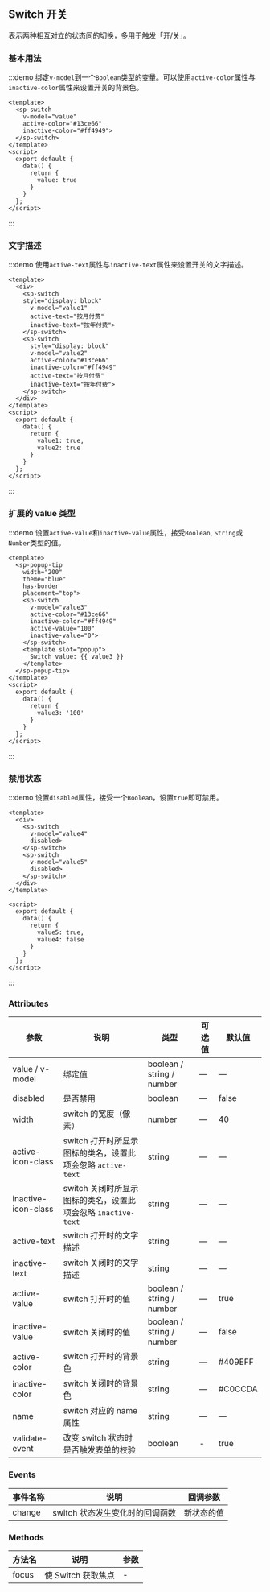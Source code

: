 ## Switch 开关

表示两种相互对立的状态间的切换，多用于触发「开/关」。

### 基本用法

:::demo 绑定`v-model`到一个`Boolean`类型的变量。可以使用`active-color`属性与`inactive-color`属性来设置开关的背景色。

```vue
<template>
  <sp-switch
    v-model="value"
    active-color="#13ce66"
    inactive-color="#ff4949">
  </sp-switch>
</template>
<script>
  export default {
    data() {
      return {
        value: true
      }
    }
  };
</script>
```
:::

### 文字描述

:::demo 使用`active-text`属性与`inactive-text`属性来设置开关的文字描述。

```vue
<template>
  <div>
    <sp-switch
    style="display: block"
      v-model="value1"
      active-text="按月付费"
      inactive-text="按年付费">
    </sp-switch>
    <sp-switch
      style="display: block"
      v-model="value2"
      active-color="#13ce66"
      inactive-color="#ff4949"
      active-text="按月付费"
      inactive-text="按年付费">
    </sp-switch>
  </div>
</template>
<script>
  export default {
    data() {
      return {
        value1: true,
        value2: true
      }
    }
  };
</script>
```
:::

### 扩展的 value 类型

:::demo 设置`active-value`和`inactive-value`属性，接受`Boolean`, `String`或`Number`类型的值。

```vue
<template>
  <sp-popup-tip 
    width="200" 
    theme="blue"
    has-border
    placement="top">
    <sp-switch
      v-model="value3"
      active-color="#13ce66"
      inactive-color="#ff4949"
      active-value="100"
      inactive-value="0">
    </sp-switch>
    <template slot="popup">
      Switch value: {{ value3 }}
    </template>
  </sp-popup-tip>
</template>
<script>
  export default {
    data() {
      return {
        value3: '100'
      }
    }
  };
</script>
```

:::

### 禁用状态

:::demo 设置`disabled`属性，接受一个`Boolean`，设置`true`即可禁用。


```vue
<template>
  <div>
    <sp-switch
      v-model="value4"
      disabled>
    </sp-switch>
    <sp-switch
      v-model="value5"
      disabled>
    </sp-switch>
  </div>
</template>

<script>
  export default {
    data() {
      return {
        value5: true,
        value4: false
      }
    }
  };
</script>
```
:::


### Attributes

| 参数      | 说明    | 类型      | 可选值       | 默认值   |
|---------- |-------- |---------- |-------------  |-------- |
| value / v-model | 绑定值 | boolean / string / number | — | — |
| disabled  | 是否禁用    | boolean   | — | false   |
| width  | switch 的宽度（像素）    | number   | — | 40 |
| active-icon-class  | switch 打开时所显示图标的类名，设置此项会忽略 `active-text`    | string   | — | — |
| inactive-icon-class  | switch 关闭时所显示图标的类名，设置此项会忽略 `inactive-text`    | string   | — | — |
| active-text  | switch 打开时的文字描述    | string   | — | — |
| inactive-text  | switch 关闭时的文字描述    | string   | — | — |
| active-value  | switch 打开时的值    | boolean / string / number | — | true |
| inactive-value  | switch 关闭时的值    | boolean / string / number | — | false |
| active-color  | switch 打开时的背景色    | string   | — | #409EFF |
| inactive-color  | switch 关闭时的背景色    | string   | — | #C0CCDA |
| name            | switch 对应的 name 属性    | string   | — | — |
| validate-event  | 改变 switch 状态时是否触发表单的校验     | boolean   | - | true |

### Events
| 事件名称      | 说明    | 回调参数      |
|---------- |-------- |---------- |
| change  | switch 状态发生变化时的回调函数    | 新状态的值 |

### Methods
| 方法名 | 说明 | 参数 |
| ---- | ---- | ---- |
| focus | 使 Switch 获取焦点 | - |

<script>
  export default {
    data() {
      return {
        value: true,
        value1: true,
        value2: true,
        value3: '100',
        value5: true,
        value4: false
      }
    }
  };
</script>